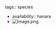 tags:: species

- availability:: hanara
- ![image.png](https://peach-geographical-bat-397.mypinata.cloud/ipfs/QmRHdMsNNa9oYVoynba4ZGbFedUmXkZi5q3joKJnz1fQK8)